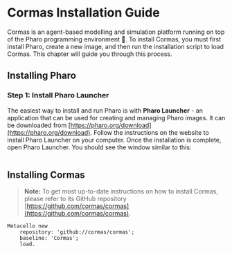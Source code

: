 # Cormas Installation Guide

Cormas is an agent-based modelling and simulation platform running on top of the Pharo programming environment :partying_face:. To install Cormas, you must first install Pharo, create a new image, and then run the installation script to load Cormas. This chapter will guide you through this process.

## Installing Pharo

### Step 1: Install Pharo Launcher

The easiest way to install and run Pharo is with **Pharo Launcher** - an application that can be used for creating and managing Pharo images. It can be downloaded from [https://pharo.org/download](https://pharo.org/download). Follow the instructions on the website to install Pharo Launcher on your computer. Once the installation is complete, open Pharo Launcher. You should see the window similar to this:

![]()

## Installing Cormas

> **Note:** To get most up-to-date instructions on how to install Cormas, please refer to its GitHub repository [https://github.com/cormas/cormas](https://github.com/cormas/cormas).

```smalltalk
Metacello new
    repository: 'github://cormas/cormas';
    baseline: 'Cormas';
    load.
```